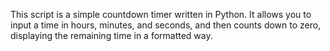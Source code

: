 This script is a simple countdown timer written in Python. 
It allows you to input a time in hours, minutes, and seconds, and then counts
down to zero, displaying the remaining time in a formatted way.